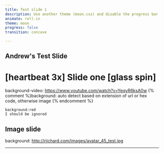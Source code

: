 ```yaml
---
title: Test slide 1
description: Use another theme (moon.css) and disable the progress bar at the bottom 
animate: roll-in
theme: moon
progress: false
transition: concave

---
```


## Andrew's Test Slide

# [heartbeat 3x] Slide one [glass spin] 
background-video: https://www.youtube.com/watch?v=YeqyR6ksA0w 
{% comment %}background: auto detect based on extension of url or hex code, otherwise image {% endcomment %}

```
background:red
I should be ignored
```

## Image slide
background: http://riichard.com/images/avatar_45_test.jpg

---

